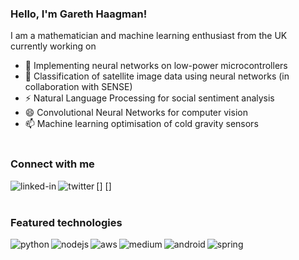 ### Hello, I'm Gareth Haagman!
I am a mathematician and machine learning enthusiast from the UK currently working on 
- 🔭 Implementing neural networks on low-power microcontrollers
- 🌱 Classification of satellite image data using neural networks (in collaboration with SENSE)
- ⚡ Natural Language Processing for social sentiment analysis
- 😄 Convolutional Neural Networks for computer vision 
- 📫 Machine learning optimisation of cold gravity sensors
<br><br>
<h3>Connect with me</h3>
[<a href="https://www.linkedin.com/in/gareth-haagman-023b841b7/"><img align="left" alt="linked-in" src="https://img.shields.io/badge/linkedin-%230077B5.svg?&style=for-the-badge&logo=linkedin&logoColor=white" /></a>]
[<a href="https://twitter.com/garethhaagman"><img align="left" alt="twitter" src="https://img.shields.io/badge/twitter-%231DA1F2.svg?&style=for-the-badge&logo=twitter&logoColor=white" /></a>]
<br>
<br>
<h3>Featured technologies</h3>
<img align="left" alt="python" src="https://img.shields.io/badge/python%20-%2320232a.svg?&style=for-the-badge&logo=python&logoColor=%2361DAFB" />
<img align="left" alt="nodejs" src="https://img.shields.io/badge/node.js%20-%2343853D.svg?&style=for-the-badge&logo=node.js&logoColor=white" />
<img align="left" alt="aws" src="https://img.shields.io/badge/Amazon%20AWS-%23232F3E?logo=amazon-aws&logoColor=white&style=for-the-badge" />
<img align="left" alt="medium" src="https://img.shields.io/badge/postgres-%23316192.svg?&style=for-the-badge&logo=postgresql&logoColor=white" />
<img align="left" alt="android" src="https://img.shields.io/badge/Android-3DDC84?logo=android&logoColor=white&style=for-the-badge" />
<img align="left" alt="spring" src="https://img.shields.io/badge/spring%20-%236DB33F.svg?&style=for-the-badge&logo=spring&logoColor=white" />
<br>
<br>
